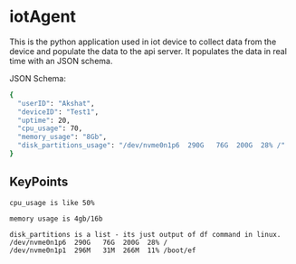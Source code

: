 # iotAgent
This is the python application used in iot device to collect data from the device and populate the data to the api server.
It populates the data in real time with an JSON schema.

JSON Schema:

```sh
{
  "userID": "Akshat",
  "deviceID": "Test1",
  "uptime": 20,
  "cpu_usage": 70,
  "memory_usage": "8Gb",
  "disk_partitions_usage": "/dev/nvme0n1p6  290G   76G  200G  28% /"
}
```

## KeyPoints
    cpu_usage is like 50%

    memory usage is 4gb/16b 

    disk_partitions is a list - its just output of df command in linux.
    /dev/nvme0n1p6  290G   76G  200G  28% /
    /dev/nvme0n1p1  296M   31M  266M  11% /boot/ef
